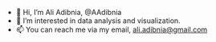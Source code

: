 - 👋 Hi, I’m Ali Adibnia, @AAdibnia
- 👀 I’m interested in data analysis and visualization.
- 📫 You can reach me via my email, ali.adibnia@gmail.com

<!---
AAdibnia/AAdibnia is a ✨ special ✨ repository because its `README.md` (this file) appears on your GitHub profile.
You can click the Preview link to take a look at your changes.
--->
